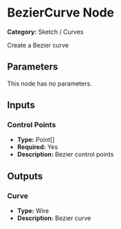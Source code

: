 
# BezierCurve Node

**Category:** Sketch / Curves

Create a Bezier curve

## Parameters

This node has no parameters.

## Inputs


### Control Points
- **Type:** Point[]
- **Required:** Yes
- **Description:** Bezier control points


## Outputs


### Curve
- **Type:** Wire
- **Description:** Bezier curve



